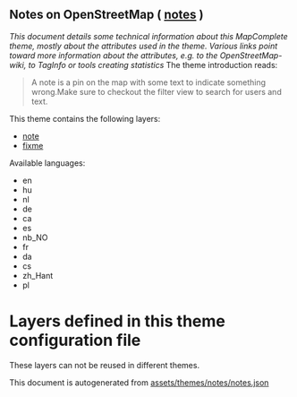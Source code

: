[//]: # (WARNING: this file is automatically generated. Please find the sources at the bottom and edit those sources)

## Notes on OpenStreetMap ( [notes](https://mapcomplete.org/notes) )
_This document details some technical information about this MapComplete theme, mostly about the attributes used in the theme. Various links point toward more information about the attributes, e.g. to the OpenStreetMap-wiki, to TagInfo or tools creating statistics_
The theme introduction reads:

> A note is a pin on the map with some text to indicate something wrong.Make sure to checkout the filter view to search for users and text.

This theme contains the following layers:


 - [note](../Layers/note.md)
 - [fixme](../Layers/fixme.md)


Available languages:


 - en
 - hu
 - nl
 - de
 - ca
 - es
 - nb_NO
 - fr
 - da
 - cs
 - zh_Hant
 - pl


# Layers defined in this theme configuration file
These layers can not be reused in different themes.


This document is autogenerated from [assets/themes/notes/notes.json](https://github.com/pietervdvn/MapComplete/blob/develop/assets/themes/notes/notes.json)
